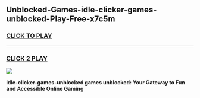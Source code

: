
## Unblocked-Games-idle-clicker-games-unblocked-Play-Free-x7c5m
<h3>
<a href="https://premium76.site?title=idle-clicker-games-unblocked&ref=23A">CLICK TO PLAY</a></h3>
<hr>

<h3>
<a href="https://premium76.site?title=idle-clicker-games-unblocked&ref=23A">CLICK 2 PLAY</a>
  
</h3>

<a href="https://premium76.site?title=idle-clicker-games-unblocked&ref=23A"><img src="https://clearcache.store/games.png"></a>


**idle-clicker-games-unblocked games unblocked: Your Gateway to Fun and Accessible Online Gaming**
